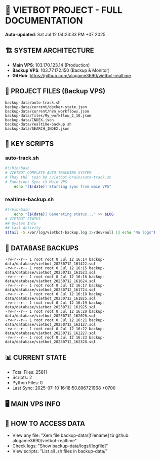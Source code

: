 # 🤖 VIETBOT PROJECT - FULL DOCUMENTATION
**Auto-updated**: Sat Jul 12 04:23:33 PM +07 2025

## 🏗️ SYSTEM ARCHITECTURE
- **Main VPS**: 103.170.123.14 (Production)
- **Backup VPS**: 103.77.172.150 (Backup & Monitor)
- **GitHub**: https://github.com/alogame3690/vietbot-realtime

## 📁 PROJECT FILES (Backup VPS)
```
backup-data/auto-track.sh
backup-data/current/docker-state.json
backup-data/current/n8n_workflows.json
backup-data/files/My_workflow_2_10.json
backup-data/INDEX.json
backup-data/realtime-backup.sh
backup-data/SEARCH_INDEX.json
```

## 🔧 KEY SCRIPTS
### auto-track.sh
```bash
#!/bin/bash
# VIETBOT COMPLETE AUTO TRACKING SYSTEM
# Thay thế toàn bộ /vietbot-brain/auto-track.sh
# Function: Sync từ Main VPS
    echo "[$(date)] Starting sync from main VPS"
```
### realtime-backup.sh
```bash
#!/bin/bash
    echo "[$(date)] Generating status..." >> $LOG
# VIETBOT STATUS
## System Info
## Last Activity
$(tail -5 /var/log/vietbot-backup.log 2>/dev/null || echo "No logs")
```

## 💾 DATABASE BACKUPS
```
-rw-r--r-- 1 root root 0 Jul 12 16:14 backup-data/database/vietbot_20250712_161422.sql
-rw-r--r-- 1 root root 0 Jul 12 16:15 backup-data/database/vietbot_20250712_161523.sql
-rw-r--r-- 1 root root 0 Jul 12 16:16 backup-data/database/vietbot_20250712_161624.sql
-rw-r--r-- 1 root root 0 Jul 12 16:17 backup-data/database/vietbot_20250712_161724.sql
-rw-r--r-- 1 root root 0 Jul 12 16:18 backup-data/database/vietbot_20250712_161825.sql
-rw-r--r-- 1 root root 0 Jul 12 16:19 backup-data/database/vietbot_20250712_161925.sql
-rw-r--r-- 1 root root 0 Jul 12 16:20 backup-data/database/vietbot_20250712_162026.sql
-rw-r--r-- 1 root root 0 Jul 12 16:21 backup-data/database/vietbot_20250712_162127.sql
-rw-r--r-- 1 root root 0 Jul 12 16:22 backup-data/database/vietbot_20250712_162227.sql
-rw-r--r-- 1 root root 0 Jul 12 16:23 backup-data/database/vietbot_20250712_162328.sql
```

## 📊 CURRENT STATE
- Total Files: 25811
- Scripts: 2
- Python Files: 0
- Last Sync: 2025-07-10 16:18:50.896721968 +0700

## 🖥️ MAIN VPS INFO


## 🚨 HOW TO ACCESS DATA
- View any file: "Xem file backup-data/[filename] từ github alogame3690/vietbot-realtime"
- Check logs: "Show backup-data/logs/[logfile]"
- View scripts: "List all .sh files in backup-data/"
